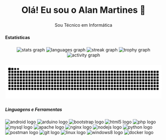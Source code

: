 <h1 align="center">Olá! Eu sou o Alan Martines 👋</h1>

###

<p align="center">Sou Técnico em Informática</p>

###

<h4 align="left">Estatísticas</h4>

###

<div align="center">
  <img src="https://github-readme-stats.vercel.app/api?username=AlanMartines&hide_title=false&hide_rank=false&show_icons=true&include_all_commits=true&count_private=true&disable_animations=false&theme=dracula&locale=pt-br&hide_border=false&border_radius=10" height="150" alt="stats graph" />
  <img src="https://github-readme-stats.vercel.app/api/top-langs/?username=AlanMartines&locale=pt-br&hide_title=false&layout=compact&card_width=230&langs_count=6&theme=dracula&hide_border=false&border_radius=10" height="150" alt="languages graph" />
  <img src="https://streak-stats.demolab.com/?user=AlanMartines&locale=pt-br&theme=dracula&hide_border=false&border_radius=10" height="150" alt="streak graph" />
  <img src="https://github-profile-trophy.vercel.app/?username=AlanMartines&theme=dracula&column=1&row=1&margin-w=8&margin-h=8&no-bg=false&no-frame=false&border=4" height="150" alt="trophy graph" />
  <img src="https://github-readme-activity-graph.vercel.app/?graph?username=AlanMartines&radius=16&theme=nord&area=true&border=false&hide_border=false&hide_title=false" height="250" alt="activity graph" />
</div>

###

<img src="https://raw.githubusercontent.com/AlanMartines/AlanMartines/output/snake.svg" alt="Snake animation" />

###

<h5 align="left">Linguagens e Ferramentas</h5>

###

<div align="left">
  <img src="https://cdn.jsdelivr.net/gh/devicons/devicon/icons/android/android-original.svg" height="40" alt="android logo" />
  <img src="https://cdn.jsdelivr.net/gh/devicons/devicon/icons/arduino/arduino-original.svg" height="40" alt="arduino logo" />
  <img src="https://cdn.jsdelivr.net/gh/devicons/devicon/icons/bootstrap/bootstrap-original.svg" height="40" alt="bootstrap logo" />
  <img src="https://cdn.jsdelivr.net/gh/devicons/devicon/icons/html5/html5-original.svg" height="40" alt="html5 logo" />
  <img src="https://cdn.jsdelivr.net/gh/devicons/devicon/icons/php/php-original.svg" height="40" alt="php logo" />
  <img src="https://cdn.jsdelivr.net/gh/devicons/devicon/icons/mysql/mysql-original.svg" height="40" alt="mysql logo" />
  <img src="https://cdn.jsdelivr.net/gh/devicons/devicon/icons/apache/apache-original.svg" height="40" alt="apache logo" />
  <img src="https://cdn.jsdelivr.net/gh/devicons/devicon/icons/nginx/nginx-original.svg" height="40" alt="nginx logo" />
  <img src="https://cdn.jsdelivr.net/gh/devicons/devicon/icons/nodejs/nodejs-original.svg" height="40" alt="nodejs logo" />
  <img src="https://cdn.jsdelivr.net/gh/devicons/devicon/icons/python/python-original.svg" height="40" alt="python logo" />
  <img src="https://cdn.jsdelivr.net/gh/devicons/devicon/icons/postman/postman-original.svg" height="40" alt="postman logo" />
  <img src="https://cdn.jsdelivr.net/gh/devicons/devicon/icons/git/git-original.svg" height="40" alt="git logo" />
  <img src="https://cdn.jsdelivr.net/gh/devicons/devicon/icons/linux/linux-original.svg" height="40" alt="linux logo" />
  <img src="https://cdn.jsdelivr.net/gh/devicons/devicon/icons/windows/windows-original.svg" height="40" alt="windows8 logo" />
  <img src="https://cdn.jsdelivr.net/gh/devicons/devicon/icons/docker/docker-original.svg" height="40" alt="docker logo" />
</div>

###
